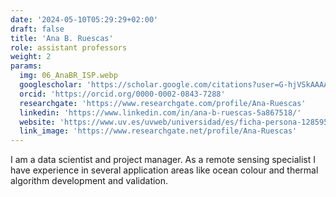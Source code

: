 ```yaml
---
date: '2024-05-10T05:29:29+02:00'
draft: false
title: 'Ana B. Ruescas'
role: assistant professors
weight: 2
params:
  img: 06_AnaBR_ISP.webp
  googlescholar: 'https://scholar.google.com/citations?user=G-hjVSkAAAAJ&hl=en'
  orcid: 'https://orcid.org/0000-0002-0843-7288'
  researchgate: 'https://www.researchgate.com/profile/Ana-Ruescas'
  linkedin: 'https://www.linkedin.com/in/ana-b-ruescas-5a867518/'
  website: 'https://www.uv.es/uvweb/universidad/es/ficha-persona-1285950309813.html?p2=bruescas'
  link_image: 'https://www.researchgate.net/profile/Ana-Ruescas'
---
```


I am a data scientist and project manager. As a remote sensing specialist I have experience in several application areas like ocean colour and thermal algorithm development and validation.
